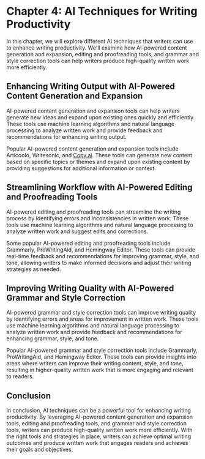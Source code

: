Chapter 4: AI Techniques for Writing Productivity
=================================================

In this chapter, we will explore different AI techniques that writers can use to enhance writing productivity. We'll examine how AI-powered content generation and expansion, editing and proofreading tools, and grammar and style correction tools can help writers produce high-quality written work more efficiently.

Enhancing Writing Output with AI-Powered Content Generation and Expansion
-------------------------------------------------------------------------

AI-powered content generation and expansion tools can help writers generate new ideas and expand upon existing ones quickly and efficiently. These tools use machine learning algorithms and natural language processing to analyze written work and provide feedback and recommendations for enhancing writing output.

Popular AI-powered content generation and expansion tools include Articoolo, Writesonic, and [Copy.ai](http://Copy.ai). These tools can generate new content based on specific topics or themes and expand upon existing content by providing suggestions for additional information or context.

Streamlining Workflow with AI-Powered Editing and Proofreading Tools
--------------------------------------------------------------------

AI-powered editing and proofreading tools can streamline the writing process by identifying errors and inconsistencies in written work. These tools use machine learning algorithms and natural language processing to analyze written work and suggest edits and corrections.

Some popular AI-powered editing and proofreading tools include Grammarly, ProWritingAid, and Hemingway Editor. These tools can provide real-time feedback and recommendations for improving grammar, style, and tone, allowing writers to make informed decisions and adjust their writing strategies as needed.

Improving Writing Quality with AI-Powered Grammar and Style Correction
----------------------------------------------------------------------

AI-powered grammar and style correction tools can improve writing quality by identifying errors and areas for improvement in written work. These tools use machine learning algorithms and natural language processing to analyze written work and provide feedback and recommendations for enhancing grammar, style, and tone.

Popular AI-powered grammar and style correction tools include Grammarly, ProWritingAid, and Hemingway Editor. These tools can provide insights into areas where writers can improve their writing content, style, and tone, resulting in higher-quality written work that is more engaging and relevant to readers.

Conclusion
----------

In conclusion, AI techniques can be a powerful tool for enhancing writing productivity. By leveraging AI-powered content generation and expansion tools, editing and proofreading tools, and grammar and style correction tools, writers can produce high-quality written work more efficiently. With the right tools and strategies in place, writers can achieve optimal writing outcomes and produce written work that engages readers and achieves their goals and objectives.
